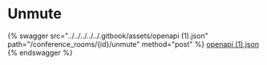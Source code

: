# Unmute

{% swagger src="../../../../../.gitbook/assets/openapi (1).json" path="/conference_rooms/{id}/unmute" method="post" %}
[openapi (1).json](<../../../../../.gitbook/assets/openapi (1).json>)
{% endswagger %}
